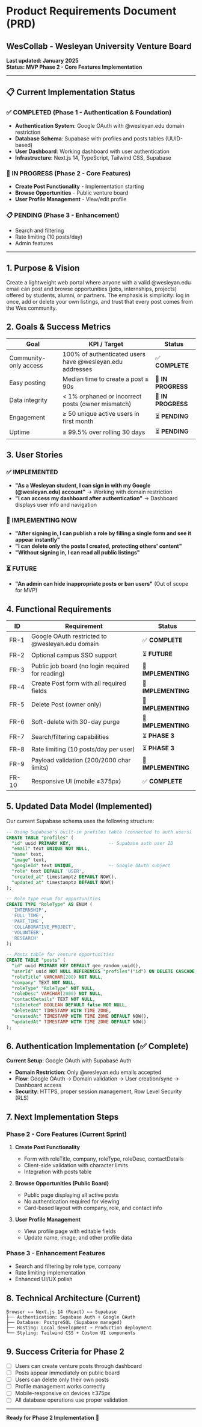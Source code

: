 # Product Requirements Document (PRD)
## WesCollab - Wesleyan University Venture Board
**Last updated: January 2025**  
**Status: MVP Phase 2 - Core Features Implementation**

---

## 📋 Current Implementation Status

### ✅ **COMPLETED (Phase 1 - Authentication & Foundation)**
- **Authentication System**: Google OAuth with @wesleyan.edu domain restriction
- **Database Schema**: Supabase with profiles and posts tables (UUID-based)
- **User Dashboard**: Working dashboard with user authentication
- **Infrastructure**: Next.js 14, TypeScript, Tailwind CSS, Supabase

### 🔄 **IN PROGRESS (Phase 2 - Core Features)**
- **Create Post Functionality** - Implementation starting
- **Browse Opportunities** - Public venture board
- **User Profile Management** - View/edit profile

### 📋 **PENDING (Phase 3 - Enhancement)**
- Search and filtering
- Rate limiting (10 posts/day)
- Admin features

---

## 1. Purpose & Vision
Create a lightweight web portal where anyone with a valid @wesleyan.edu email can post and browse opportunities (jobs, internships, projects) offered by students, alumni, or partners. The emphasis is simplicity: log in once, add or delete your own listings, and trust that every post comes from the Wes community.

## 2. Goals & Success Metrics
| Goal | KPI / Target | Status |
|------|--------------|--------|
| Community-only access | 100% of authenticated users have @wesleyan.edu addresses | ✅ **COMPLETE** |
| Easy posting | Median time to create a post ≤ 90s | 🔄 **IN PROGRESS** |
| Data integrity | < 1% orphaned or incorrect posts (owner mismatch) | 🔄 **IN PROGRESS** |
| Engagement | ≥ 50 unique active users in first month | ⏳ **PENDING** |
| Uptime | ≥ 99.5% over rolling 30 days | ⏳ **PENDING** |

## 3. User Stories

### ✅ **IMPLEMENTED**
- **"As a Wesleyan student, I can sign in with my Google (@wesleyan.edu) account"** → Working with domain restriction
- **"I can access my dashboard after authentication"** → Dashboard displays user info and navigation

### 🔄 **IMPLEMENTING NOW**
- **"After signing in, I can publish a role by filling a single form and see it appear instantly"**
- **"I can delete only the posts I created, protecting others' content"**
- **"Without signing in, I can read all public listings"**

### ⏳ **FUTURE**
- **"An admin can hide inappropriate posts or ban users"** (Out of scope for MVP)

## 4. Functional Requirements

| ID | Requirement | Status |
|----|-------------|--------|
| FR-1 | Google OAuth restricted to @wesleyan.edu domain | ✅ **COMPLETE** |
| FR-2 | Optional campus SSO support | ⏳ **FUTURE** |
| FR-3 | Public job board (no login required for reading) | 🔄 **IMPLEMENTING** |
| FR-4 | Create Post form with all required fields | 🔄 **IMPLEMENTING** |
| FR-5 | Delete Post (owner only) | 🔄 **IMPLEMENTING** |
| FR-6 | Soft-delete with 30-day purge | 🔄 **IMPLEMENTING** |
| FR-7 | Search/filtering capabilities | ⏳ **PHASE 3** |
| FR-8 | Rate limiting (10 posts/day per user) | ⏳ **PHASE 3** |
| FR-9 | Payload validation (200/2000 char limits) | 🔄 **IMPLEMENTING** |
| FR-10 | Responsive UI (mobile ≥375px) | ✅ **COMPLETE** |

## 5. Updated Data Model (Implemented)

Our current Supabase schema uses the following structure:

```sql
-- Using Supabase's built-in profiles table (connected to auth.users)
CREATE TABLE "profiles" (
  "id" uuid PRIMARY KEY,              -- Supabase auth user ID
  "email" text UNIQUE NOT NULL,
  "name" text,
  "image" text,
  "googleId" text UNIQUE,             -- Google OAuth subject
  "role" text DEFAULT 'USER',
  "created_at" timestamptz DEFAULT NOW(),
  "updated_at" timestamptz DEFAULT NOW()
);

-- Role type enum for opportunities
CREATE TYPE "RoleType" AS ENUM (
  'INTERNSHIP',
  'FULL_TIME', 
  'PART_TIME',
  'COLLABORATIVE_PROJECT',
  'VOLUNTEER',
  'RESEARCH'
);

-- Posts table for venture opportunities
CREATE TABLE "posts" (
  "id" uuid PRIMARY KEY DEFAULT gen_random_uuid(),
  "userId" uuid NOT NULL REFERENCES "profiles"("id") ON DELETE CASCADE,
  "roleTitle" VARCHAR(200) NOT NULL,
  "company" TEXT NOT NULL,
  "roleType" "RoleType" NOT NULL,
  "roleDesc" VARCHAR(2000) NOT NULL,
  "contactDetails" TEXT NOT NULL,
  "isDeleted" BOOLEAN DEFAULT false NOT NULL,
  "deletedAt" TIMESTAMP WITH TIME ZONE,
  "createdAt" TIMESTAMP WITH TIME ZONE DEFAULT NOW(),
  "updatedAt" TIMESTAMP WITH TIME ZONE DEFAULT NOW()
);
```

## 6. Authentication Implementation (✅ Complete)

**Current Setup**: Google OAuth with Supabase Auth
- **Domain Restriction**: Only @wesleyan.edu emails accepted
- **Flow**: Google OAuth → Domain validation → User creation/sync → Dashboard access
- **Security**: HTTPS, proper session management, Row Level Security (RLS)

## 7. Next Implementation Steps

### **Phase 2 - Core Features (Current Sprint)**

1. **Create Post Functionality**
   - Form with roleTitle, company, roleType, roleDesc, contactDetails
   - Client-side validation with character limits
   - Integration with posts table

2. **Browse Opportunities (Public Board)**
   - Public page displaying all active posts
   - No authentication required for viewing
   - Card-based layout with company, role, and contact info

3. **User Profile Management**
   - View profile page with editable fields
   - Update name, image, and other profile data

### **Phase 3 - Enhancement Features**
- Search and filtering by role type, company
- Rate limiting implementation
- Enhanced UI/UX polish

## 8. Technical Architecture (Current)

```
Browser ←→ Next.js 14 (React) ←→ Supabase
├── Authentication: Supabase Auth + Google OAuth
├── Database: PostgreSQL (Supabase managed)
├── Hosting: Local development → Production deployment
└── Styling: Tailwind CSS + Custom UI components
```

## 9. Success Criteria for Phase 2

- [ ] Users can create venture posts through dashboard
- [ ] Posts appear immediately on public board
- [ ] Users can delete only their own posts
- [ ] Profile management works correctly
- [ ] Mobile-responsive on devices ≥375px
- [ ] All database operations use proper validation

---

**Ready for Phase 2 Implementation** 🚀
